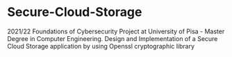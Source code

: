 # Secure-Cloud-Storage
2021/22 Foundations of Cybersecurity Project at University of Pisa - Master Degree in Computer Engineering. Design and Implementation of a Secure Cloud Storage application by using Openssl cryptographic library
